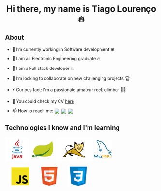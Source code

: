 <p align="center">
  <h1 align="center">  Hi there, my name is Tiago Lourenço 🔥</h1> 
</p>
<h2> About</h2>


* 🔭 I’m currently working in Software development ⚙
* 🌱 I am an Electronic Engineering graduate 🔥
* 🌱 I am a Full stack developer 💥
* 👯 I’m looking to collaborate on new challenging projects 🏆
* ⚡ Curious fact: I'm a passionate amateur rock climber 🧗‍♂️
* 📇 You could check my CV [here](https://github.com/TL086/TL086/blob/main/Tiago_Lourenço_Resume.pdf "here")
 
* 📫 How to reach me:  [<img src="https://img.shields.io/badge/-Gmail-c14438?style=flat-square&logo=Gmail&logoColor=white&link=mailto:martins.e.louren@gmail.com" align="center" height="20" hspace="1"/>](mailto:martins.e.louren@gmail.com)
[<img src="https://img.shields.io/badge/-LinkedIn-blue?style=flat-square&logo=Linkedin&logoColor=white&link=https://www.linkedin.com/in/tiagolourenco00/" align="center" height="20" hspace="1"/>](https://www.linkedin.com/in/tiagolourenco00/)
[<img src="https://img.shields.io/static/v1?message=Whatsapp&logo=whatsapp&label=&color=25D366&logoColor=white&labelColor=&style=for-the-badge" align="center" height="20" hspace="1"/>](https://wa.me/+351962572125)



## Technologies I know and I'm learning

<p align="left">
  
[<img src="https://github.com/TL086/TL086/blob/main/icons/java.png" alt="java" align="center" height="80"/>](https://www.java.com/)
[<img src="https://github.com/TL086/TL086/blob/main/icons/Spring.png" alt="Spring" align="center" height="60"/>](https://spring.io/)
[<img src="https://github.com/TL086/TL086/blob/main/icons/ApTomcat.png" alt="TOMCAT" align="center" height="80"/>](https://tomcat.apache.org/)
[<img src="https://github.com/TL086/TL086/blob/main/icons/mySql.png" alt="mySQL" align="center" width="60" height="60"/>](https://www.mysql.com/)
</p>

<p align="left">
  
[<img src="https://github.com/TL086/TL086/blob/main/icons/javascript.png" alt="javaScript" align="center" width="70" hspace="15"/>](https://www.javascript.com/)
[<img src="https://github.com/TL086/TL086/blob/main/icons/HTML.png" alt="HTML" align="center" height="62" hspace="15"/>](https://html.spec.whatwg.org/multipage/)
[<img src="https://github.com/TL086/TL086/blob/main/icons/css.png" alt="CSS" align="center" height="70" hspace="15"/>](https://www.w3.org/Style/CSS/Overview.en.html)
</p>

<!--
**TL086/TL086** is a ✨ _special_ ✨ repository because its `README.md` (this file) appears on your GitHub profile.

Here are some ideas to get you started:

- 🔭 I’m currently working as ....
- 🌱 I’m currently learning ...
- 👯 I’m looking to collaborate on ...
- 🤔 I’m looking for help with ...
- 💬 Ask me about ...
- 📫 How to reach me: ...
- 😄 Pronouns: ...
- ⚡ Fun fact: ...
-->
